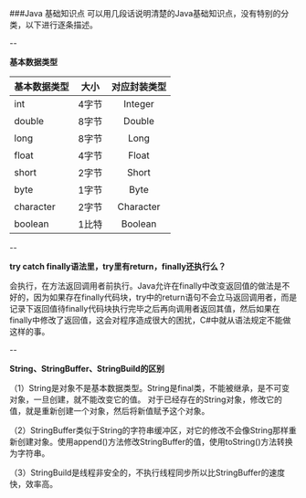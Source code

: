 ###Java 基础知识点
可以用几段话说明清楚的Java基础知识点，没有特别的分类，以下进行逐条描述。

--
  
**基本数据类型**

| 基本数据类型    | 大小           | 对应封装类型   |
| --------------|:-------------:|:------------:|
| int           | 4字节          | Integer      |
| double        | 8字节          | Double       |
| long          | 8字节          | Long         |
| float         | 4字节          | Float        |
| short         | 2字节          | Short        |
| byte          | 1字节          | Byte         |
| character     | 2字节          | Character    |
| boolean       | 1比特          | Boolean      |

--

**try catch finally语法里，try里有return，finally还执行么？**

会执行，在方法返回调用者前执行。Java允许在finally中改变返回值的做法是不好的，因为如果存在finally代码块，try中的return语句不会立马返回调用者，而是记录下返回值待finally代码块执行完毕之后再向调用者返回其值，然后如果在finally中修改了返回值，这会对程序造成很大的困扰，C#中就从语法规定不能做这样的事。

--

**String、StringBuffer、StringBuild的区别**

（1）String是对象不是基本数据类型。String是final类，不能被继承，是不可变对象，一旦创建，就不能改变它的值。
对于已经存在的String对象，修改它的值，就是重新创建一个对象，然后将新值赋予这个对象。

（2）StringBuffer类似于String的字符串缓冲区，对它的修改不会像String那样重新创建对象。使用append()方法修改StringBuffer的值，使用toString()方法转换为字符串。

（3）StringBuild是线程非安全的，不执行线程同步所以比StringBuffer的速度快，效率高。